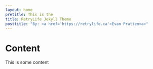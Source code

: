 ```yaml
---
layout: home
pretitle: This is the
title: RetryLife Jekyll Theme
posttitle: "By: <a href='https://retrylife.ca'>Evan Pratten<a>"
---
```


# Content

This is some content
